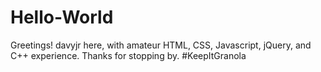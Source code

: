 # Hello-World

Greetings! davyjr here, with amateur HTML, CSS, Javascript, jQuery, and C++ experience. Thanks for stopping by. 
#KeepItGranola
